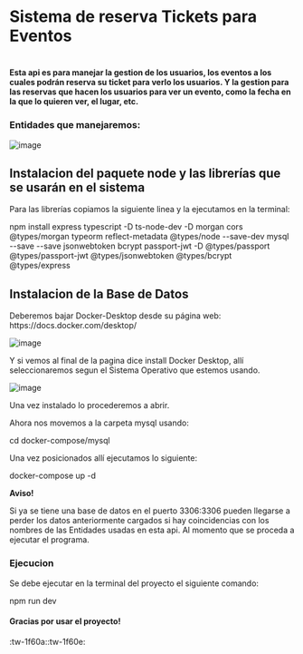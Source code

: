 <h1>
  Sistema de reserva Tickets para Eventos
<h1>

  
<h4>
Esta api es para manejar la gestion de los usuarios, los eventos a los cuales podrán reserva su ticket para verlo los usuarios. Y la gestion para las reservas que hacen los usuarios para ver un evento,  como la fecha en la que lo quieren ver, el lugar, etc.
</h4>

<h3>
  Entidades que manejaremos:
</h3>

![image](https://github.com/JuanMaria445/Api-Rest-de-Tickets-para-Eventos/assets/69771376/3a9ef810-8de6-49ed-9421-85f9f5b4f292)


<h2>
  Instalacion del paquete node y las librerías que se usarán en el sistema
</h2>


<p>
  Para las librerías copiamos la siguiente linea y la ejecutamos en la terminal:

  
 npm install express typescript -D ts-node-dev -D morgan cors @types/morgan typeorm reflect-metadata @types/node --save-dev mysql --save --save jsonwebtoken bcrypt passport-jwt -D @types/passport @types/passport-jwt @types/jsonwebtoken @types/bcrypt @types/express
</p>

<h2>
Instalacion de la Base de Datos
</h2>
<p>
Deberemos bajar Docker-Desktop desde su página web: https://docs.docker.com/desktop/

![image](https://github.com/JuanMaria445/Api-Rest-de-Tickets-para-Eventos/assets/69771376/bc51bd69-f0df-4e2b-a587-6377585e4841)

Y si vemos al final de la pagina dice install Docker Desktop, allí seleccionaremos segun el Sistema Operativo que estemos usando.

![image](https://github.com/JuanMaria445/Api-Rest-de-Tickets-para-Eventos/assets/69771376/167c5f70-6181-407c-a55c-2303105b635a)

Una vez instalado lo procederemos a abrir.

Ahora nos movemos a la carpeta mysql usando:

cd docker-compose/mysql

Una vez posicionados allí ejecutamos lo siguiente:

docker-compose up -d

**Aviso!**

Si ya se tiene una base de datos en el puerto 3306:3306 pueden llegarse a perder los datos anteriormente cargados si hay coincidencias con los nombres de las Entidades usadas en esta api. Al momento que se proceda a ejecutar el programa.
</p>
<h3>
Ejecucion
</h3>
<p>
Se debe ejecutar en la terminal del proyecto el siguiente comando:
  
npm run dev
</p>

<h4>
Gracias por usar el proyecto!
</h4>

:tw-1f60a::tw-1f60e:
